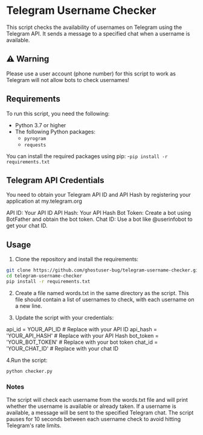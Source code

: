 # Telegram Username Checker

This script checks the availability of usernames on Telegram using the Telegram API. It sends a message to a specified chat when a username is available.

## ⚠️ Warning
Please use a user account (phone number) for this script to work as Telegram will not allow bots to check usernames!

## Requirements

To run this script, you need the following:

- Python 3.7 or higher
- The following Python packages:
  - `pyrogram`
  - `requests`

You can install the required packages using pip:
-`pip install -r requirements.txt`

## Telegram API Credentials
You need to obtain your Telegram API ID and API Hash by registering your application at my.telegram.org

API ID: Your API ID
API Hash: Your API Hash
Bot Token: Create a bot using BotFather and obtain the bot token.
Chat ID: Use a bot like @userinfobot to get your chat ID.

## Usage

1. Clone the repository and install the requirements:
```bash
git clone https://github.com/ghostuser-bug/telegram-username-checker.git
cd telegram-username-checker
pip install -r requirements.txt
```
2. Create a file named words.txt in the same directory as the script. This file should contain a list of usernames to check, with each username on a new line.

3. Update the script with your credentials:

api_id = YOUR_API_ID  # Replace with your API ID
api_hash = 'YOUR_API_HASH'  # Replace with your API Hash
bot_token = 'YOUR_BOT_TOKEN'  # Replace with your bot token
chat_id = 'YOUR_CHAT_ID'  # Replace with your chat ID

4.Run the script:
```bash
python checker.py
```

### Notes
The script will check each username from the words.txt file and will print whether the username is available or already taken.
If a username is available, a message will be sent to the specified Telegram chat.
The script pauses for 10 seconds between each username check to avoid hitting Telegram's rate limits.
